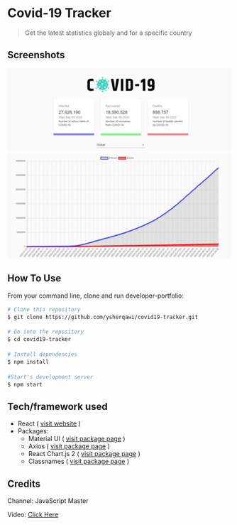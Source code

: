 # Covid-19 Tracker

> Get the latest statistics globaly and for a specific country

## Screenshots

![Screenshot](screenshot/screenshot-1.jpg)
![Screenshot](screenshot/screenshot-2.jpg)

## How To Use 

From your command line, clone and run developer-portfolio:

```bash
# Clone this repository
$ git clone https://github.com/ysherqawi/covid19-tracker.git

# Go into the repository
$ cd covid19-tracker

# Install dependencies
$ npm install

#Start's development server
$ npm start

```

## Tech/framework used

- React ( [visit website](https://reactjs.org/) )
- Packages:
  - Material UI ( [visit package page](https://npmjs.com/package/@material-ui/core) )
  - Axios ( [visit package page](https://npmjs.com/package/axios) )
  - React Chart.js 2 ( [visit package page](https://npmjs.com/package/react-chartjs-2) )
  - Classnames ( [visit package page](https://npmjs.com/package/classnames) )

## Credits

Channel: JavaScript Master

Video: [Click Here](https://www.youtube.com/watch?v=khJlrj3Y6Ls)